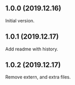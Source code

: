 1.0.0 (2019.12.16)
---------------------
Initial version.

1.0.1 (2019.12.17)
---------------------
Add readme with history.

1.0.2 (2019.12.17)
---------------------
Remove extern, and extra files.